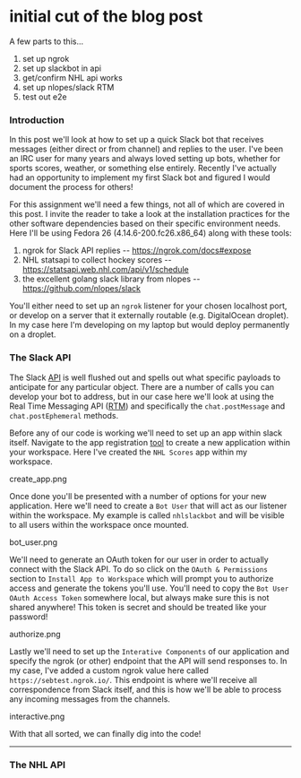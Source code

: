 # initial cut of the blog post

A few parts to this...

1. set up ngrok
2. set up slackbot in api
3. get/confirm NHL api works
4. set up nlopes/slack RTM
5. test out e2e

### Introduction

In this post we'll look at how to set up a quick Slack bot that receives messages (either direct or
from channel) and replies to the user. I've been an IRC user for many years and always loved setting up 
bots, whether for sports scores, weather, or something else entirely. Recently I've actually had an 
opportunity to implement my first Slack bot and figured I would document the process for others! 

For this assignment we'll need a few things, not all of which are covered in this post. I invite the
reader to take a look at the installation practices for the other software dependencies based on their
specific environment needs. Here I'll be using Fedora 26 (4.14.6-200.fc26.x86_64) along with these tools:

1. ngrok for Slack API replies -- https://ngrok.com/docs#expose 
2. NHL statsapi to collect hockey scores -- https://statsapi.web.nhl.com/api/v1/schedule
3. the excellent golang slack library from nlopes -- https://github.com/nlopes/slack

You'll either need to set up an `ngrok` listener for your chosen localhost port, or develop on a server 
that it externally routable (e.g. DigitalOcean droplet). In my case here I'm developing on my laptop but 
would deploy permanently on a droplet.

### The Slack API

The Slack [API](https://api.slack.com/slack-apps) is well flushed out and spells out what specific
payloads to anticipate for any particular object. There are a number of calls you can develop
your bot to address, but in our case here we'll look at using the Real Time Messaging API 
([RTM](https://api.slack.com/rtm)) and specifically the `chat.postMessage` and `chat.postEphemeral`
methods.

Before any of our code is working we'll need to set up an app within slack itself. Navigate to the
app registration [tool](https://api.slack.com/apps?new_app=1) to create a new application within your
workspace. Here I've created the `NHL Scores` app within my workspace.

create_app.png

Once done you'll be presented with a number of options for your new application. Here we'll need to create
a `Bot User` that will act as our listener within the workspace. My example is called `nhlslackbot` and
will be visible to all users within the workspace once mounted.

bot_user.png

We'll need to generate an OAuth token for our user in order to actually connect with the Slack API. To do so
click on the `OAuth & Permissions` section to `Install App to Workspace` which will prompt you to authorize
access and generate the tokens you'll use. You'll need to copy the `Bot User OAuth Access Token` somewhere local,
but always make sure this is not shared anywhere! This token is secret and should be treated like your
password!

authorize.png

Lastly we'll need to set up the `Interative Components` of our application and specify the ngrok (or other) 
endpoint that the API will send responses to. In my case, I've added a custom ngrok value here called `https://sebtest.ngrok.io/`. This endpoint is where we'll receive all correspondence from Slack itself, and this is how
we'll be able to process any incoming messages from the channels.

interactive.png

With that all sorted, we can finally dig into the code!

------



### The NHL API

